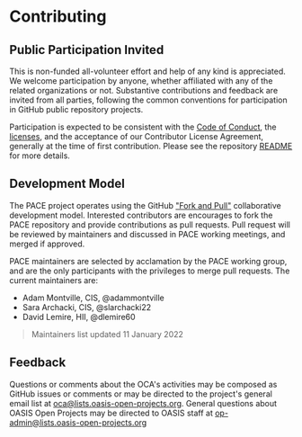 # Contributing

## <a id="openParticipation">Public Participation Invited</a>

This is non-funded all-volunteer effort and help of any kind is appreciated.
We welcome participation by anyone,
whether affiliated with any of the related organizations or not.
Substantive contributions and feedback are invited from all parties,
following the common conventions for participation
in GitHub public repository projects.  

Participation is expected to be consistent with the
[Code of Conduct](./CODE_OF_CONDUCT.md),
the [licenses](https://github.com/opencybersecurityalliance/oasis-open-project/blob/master/LICENSE.md), and the acceptance of our Contributor License Agreement, generally at the time of first contribution. Please see the repository [README](https://github.com/opencybersecurityalliance/oasis-open-project/blob/master/README.md) for more details.</p>

## <a id="DevModel">Development Model</a>

The PACE project operates using the GitHub ["Fork and Pull"](https://docs.github.com/en/pull-requests/collaborating-with-pull-requests/getting-started/about-collaborative-development-models#fork-and-pull-model) collaborative development model. Interested contributors are encourages to fork the PACE repository and provide contributions as pull requests. Pull request will be reviewed by maintainers and discussed in PACE working meetings, and merged if approved.

PACE maintainers are selected by acclamation by the PACE working group, and are the only participants with the privileges to merge pull requests. The current maintainers are:

 * Adam Montville, CIS, @adammontville
 * Sara Archacki, CIS, @slarchacki22
 * David Lemire, HII, @dlemire60

> Maintainers list updated 11 January 2022

## <a id="feedback">Feedback</a>

Questions or comments about the OCA's activities may be composed as GitHub issues or comments or may be directed to the project's general email list at oca@lists.oasis-open-projects.org. General questions about OASIS Open Projects may be directed to OASIS staff at op-admin@lists.oasis-open-projects.org
